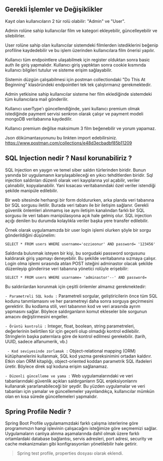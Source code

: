 ## Gerekli İşlemler ve Değişiklikler

Kayıt olan kullanıcıların 2 tür rolü olabilir: "Admin" ve "User".

Admin rolüne sahip kullanıcılar film ve kategori ekleyebilir, güncelleyebilir ve silebilirler.

User rolüne sahip olan kullanıcılar sistemdeki filmlerden istediklerini beğenip profiline kaydedebilir ve bu işlem üzerinden kullanıcılara film önerisi yapılır.

Kullanıcı tüm endpointlere ulaşabilmek için register olduktan sonra basic auth ile giriş yapmalıdır. Kullanıcı giriş yaptıktan sonra cookie kısmında kullanıcı bilgileri tutulur ve sisteme erişim sağlayabilir.

Sistemin düzgün çalışabilmesi için postman collectiondaki "Do This At Beginning" klasöründeki endpointleri tek tek çalıştırmanız gerekmektedir.

Admin yetkisine sahip kullanıcılar sisteme her film eklediğinde sistemdeki tüm kullanıcılara mail gönderilir.

Kullanıcı userType'ı güncellendiğinde, yani kullanıcı premium olmak istediğinde payment servisi senkron olarak çalışır ve payment modeli mongoDB veritabanına kaydedilir.

Kullanıcı premium değilse maksimum 3 film beğenebilir ve yorum yapamaz.

Json dökümantasyonunu bu linkten import edebilirsiniz.
https://www.postman.com/collections/e48d3ecbadbf85b11209


## SQL Injection nedir ? Nasıl korunabiliriz ?

SQL Injection en yaygın ve temel siber saldırı türlerinden biridir. Bunun yanında bir uygulamanın karşılaşabileceği en yıkıcı tehditlerden biridir. Sql injection saldırıları düzenli olarak veri kayıplarına yol açabilir, veriler çalınabilir, kopyalanabilir. Yani kısacası veritabanındaki özel veriler istendiği şekilde manipüle edilebilir.

Bir web sitesinde herhangi bir form doldururken, arka planda veri tabanına bir SQL sorgusu iletilir. Burada veri tabanı ile bir iletişim sağlanır. Gerekli güvenlik önlemleri alınmamış ise aynı iletişim kanalından farklı bir SQL sorgusu ile veri tabanı manipülasyona açık hale gelmiş olur. SQL injection açığı denilen bu durumda kolaylıkla veriler başka yere transfer edilebilir.

Örnek olarak uygulamamızda bir user login işlemi olurken şöyle bir sorgu gönderildiğini düşünelim: 

`` SELECT * FROM users WHERE username='ozzieonur' AND password= '123456' ``

Saldırıda bulunmak isteyen bir kişi, bu sorgudaki password sorgusunu kaldırarak giriş yapmayı deneyebilir. Bu şekilde veritabanına sızmaya çalışır. Login olma işlemi sırasında atılan POST isteğini adminastor olacak şekilde düzenleyip gönderirse veri tabanına yönetici rolüyle erişebilir:

`` SELECT * FROM users WHERE usarname= 'adminastor'--' AND password= ``

Bu saldırılardan korunmak için çeşitli önlemler almamız gerekmektedir:

``- Parametreli SQL kodu :`` Parametreli sorgular, geliştiricilerin önce tüm SQL kodunu tanımlamasını ve her parametreyi daha sonra sorguya geçirmesini gerektirir. Bu kodlama stili, veri tabanının kod ve veri arasında ayrım yapmasını sağlar. Böylece saldırganların komut ekleseler bile sorgunun amacını değiştirmesini engeller.

``- Örüntü kontrolü :`` Integer, float, boolean, string parametreleri, değerlerinin belirtilen tür için geçerli olup olmadığı kontrol edilebilir. Stringlerin başka paternlara göre de kontrol edilmesi gerekebilir. (tarih, UUID, sadece alfanumerik, vb.)

`` - Kod seviyesinde zorlamak :`` Object-relational mapping (ORM) kütüphanelerini kullanmak, SQL kod yazma gereksinimini ortadan kaldırır. Etkin olan ORM kitaplığı, object-oriented koddan parametrik SQL ifadeleri üretir. Böylece direk sql koduna erişim sağlanamaz.

``- Düzenli güncelleme ve yama :`` Web uygulamalarındaki ve veri tabanlarındaki güvenlik açıkları saldırganların SQL enjeksiyonlarını kullanarak yararlanabileceği bir şeydir. Bu yüzden uygulamalar ve veri tabanları için yamalar ve güncellemeler yayınlandıkça, kullanıcılar mümkün olan en kısa sürede güncellemeleri yapmalıdır.


## Spring Profile Nedir ? 

Spring Boot Profile uygulamamızdaki farklı çalışma isterlerine göre programımızın hangi işlevinin çalışacağını isteğimize göre seçmemizi sağlar. Uygulamaların canlıya alınma aşamalarında dahil olmak üzere farklı ortamlardaki database bağlantısı, servis adresleri, port adresi, security ve cache mekanizmaları gibi konfigrasyonları yönetilebilir hale getirir.

> Spring test profile, properties dosyası olarak eklendi.
